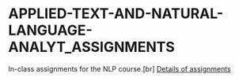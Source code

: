 # APPLIED-TEXT-AND-NATURAL-LANGUAGE-ANALYT_ASSIGNMENTS
In-class assignments for the NLP course.[br]
[Details of assignments](https://github.com/Mianchun/APPLIED-TEXT-AND-NATURAL-LANGUAGE-ANALYT_ASSIGNMENTS/blob/master/assignments/details%20of%20each%20assignments)
